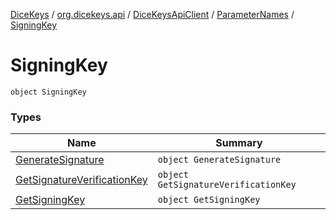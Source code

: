 [DiceKeys](../../../../index.md) / [org.dicekeys.api](../../../index.md) / [DiceKeysApiClient](../../index.md) / [ParameterNames](../index.md) / [SigningKey](./index.md)

# SigningKey

`object SigningKey`

### Types

| Name | Summary |
|---|---|
| [GenerateSignature](-generate-signature/index.md) | `object GenerateSignature` |
| [GetSignatureVerificationKey](-get-signature-verification-key/index.md) | `object GetSignatureVerificationKey` |
| [GetSigningKey](-get-signing-key/index.md) | `object GetSigningKey` |
